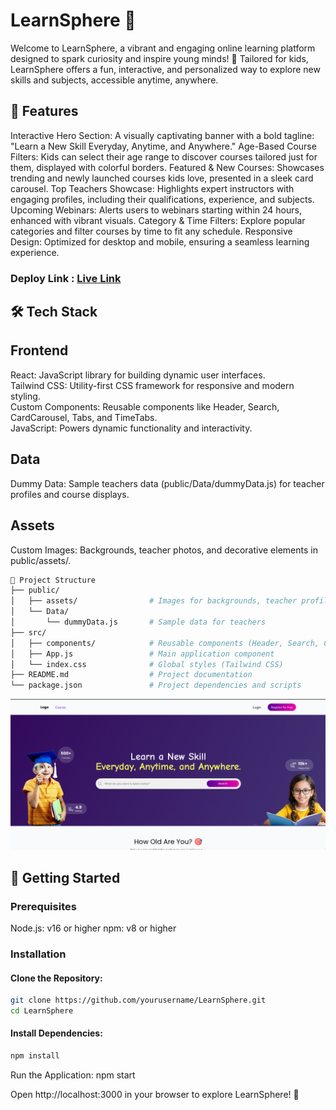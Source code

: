 # LearnSphere 🚀
Welcome to LearnSphere, a vibrant and engaging online learning platform designed to spark curiosity and inspire young minds! 🌟 Tailored for kids, LearnSphere offers a fun, interactive, and personalized way to explore new skills and subjects, accessible anytime, anywhere.

## 🌟 Features

Interactive Hero Section: A visually captivating banner with a bold tagline: "Learn a New Skill Everyday, Anytime, and Anywhere."
Age-Based Course Filters: Kids can select their age range to discover courses tailored just for them, displayed with colorful borders.
Featured & New Courses: Showcases trending and newly launched courses kids love, presented in a sleek card carousel.
Top Teachers Showcase: Highlights expert instructors with engaging profiles, including their qualifications, experience, and subjects.
Upcoming Webinars: Alerts users to webinars starting within 24 hours, enhanced with vibrant visuals.
Category & Time Filters: Explore popular categories and filter courses by time to fit any schedule.
Responsive Design: Optimized for desktop and mobile, ensuring a seamless learning experience.

### Deploy Link : <a href="https://learn-sphere-tau.vercel.app">Live Link</a>


## 🛠️ Tech Stack

## Frontend

React: JavaScript library for building dynamic user interfaces. <br>
Tailwind CSS: Utility-first CSS framework for responsive and modern styling.<br>
Custom Components: Reusable components like Header, Search, CardCarousel, Tabs, and TimeTabs.<br>
JavaScript: Powers dynamic functionality and interactivity.

## Data

Dummy Data: Sample teachers data (public/Data/dummyData.js) for teacher profiles and course displays.

## Assets

Custom Images: Backgrounds, teacher photos, and decorative elements in public/assets/.
<br>

```sh
📂 Project Structure
├── public/
│   ├── assets/                # Images for backgrounds, teacher profiles, etc.
│   └── Data/
│       └── dummyData.js       # Sample data for teachers
├── src/
│   ├── components/            # Reusable components (Header, Search, CardCarousel, Tabs, TimeTabs)
│   ├── App.js                 # Main application component
│   └── index.css              # Global styles (Tailwind CSS)
├── README.md                  # Project documentation
└── package.json               # Project dependencies and scripts
```




![Project Banner](project.png)

## 🚀 Getting Started
### Prerequisites

Node.js: v16 or higher
npm: v8 or higher

### Installation

#### Clone the Repository:
```sh
git clone https://github.com/yourusername/LearnSphere.git
cd LearnSphere
```

#### Install Dependencies:
```sh
npm install
```
Run the Application:
npm start


Open http://localhost:3000 in your browser to explore LearnSphere! 🎉



